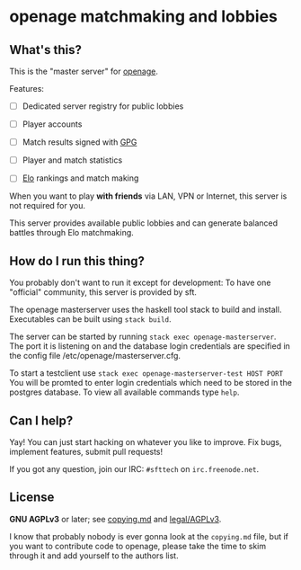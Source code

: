 openage matchmaking and lobbies
===============================

What's this?
------------

This is the "master server" for [openage](http://openage.sft.mx).

Features:

* [ ] Dedicated server registry for public lobbies
* [ ] Player accounts
* [ ] Match results signed with [GPG](https://www.gnupg.org/)
* [ ] Player and match statistics
* [ ] [Elo](https://en.wikipedia.org/wiki/Elo_rating_system) rankings and match making


When you want to play **with friends** via LAN, VPN or Internet,
this server is not required for you.

This server provides available public lobbies and can generate
balanced battles through Elo matchmaking.


How do I run this thing?
------------------------

You probably don't want to run it except for development:
To have one "official" community, this server is provided by sft.

The openage masterserver uses the haskell tool stack to build and
install.
Executables can be built using `stack build`.

The server can be started by running `stack exec openage-masterserver`.
The port it is listening on and the database login credentials are
specified in the config file /etc/openage/masterserver.cfg.

To start a testclient use
`stack exec openage-masterserver-test HOST PORT`
You will be promted to enter login credentials which need to be stored
in the postgres database.
To view all available commands type `help`.


Can I help?
-----------

Yay! You can just start hacking on whatever you like to improve.
Fix bugs, implement features, submit pull requests!

If you got any question, join our IRC: `#sfttech` on `irc.freenode.net`.


License
-------

**GNU AGPLv3** or later; see [copying.md](copying.md) and [legal/AGPLv3](legal/AGPLv3).

I know that probably nobody is ever gonna look at the `copying.md` file,
but if you want to contribute code to openage, please take the time to
skim through it and add yourself to the authors list.

